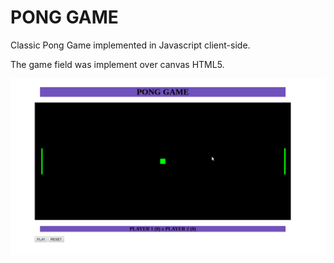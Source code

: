 # PONG GAME

Classic Pong Game implemented in Javascript client-side.

The game field was implement over canvas HTML5.

![alt text](/pong.png "Pong Screenshot")